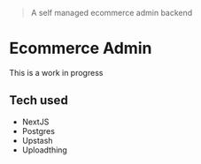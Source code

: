 > A self managed ecommerce admin backend 

# Ecommerce Admin

This is a work in progress

## Tech used
- NextJS
- Postgres
- Upstash
- Uploadthing

